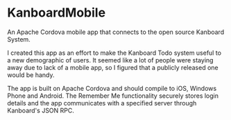 # KanboardMobile
An Apache Cordova mobile app that connects to the open source Kanboard System. 

I created this app as an effort to make the Kanboard Todo system useful to a new demographic of users. It seemed like a lot of people were staying away due to lack of a mobile app, so I figured that a publicly released one would be handy. 

The app is built on Apache Cordova and should compile to iOS, Windows Phone and Android. The Remember Me functionality securely stores login details and the app communicates with a specified server through Kanboard's JSON RPC.
